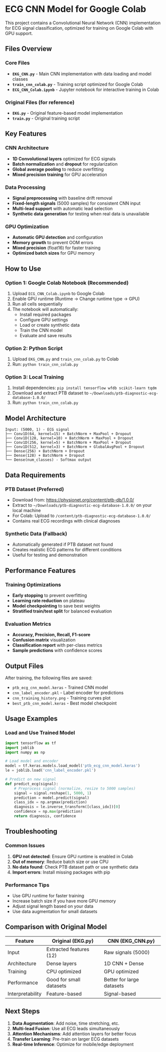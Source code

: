 # ECG CNN Model for Google Colab

This project contains a Convolutional Neural Network (CNN) implementation for ECG signal classification, optimized for training on Google Colab with GPU support.

## Files Overview

### Core Files
- **`EKG_CNN.py`** - Main CNN implementation with data loading and model classes
- **`train_cnn_colab.py`** - Training script optimized for Google Colab
- **`ECG_CNN_Colab.ipynb`** - Jupyter notebook for interactive training in Colab

### Original Files (for reference)
- **`EKG.py`** - Original feature-based model implementation
- **`train.py`** - Original training script

## Key Features

### CNN Architecture
- **1D Convolutional layers** optimized for ECG signals
- **Batch normalization** and **dropout** for regularization
- **Global average pooling** to reduce overfitting
- **Mixed precision training** for GPU acceleration

### Data Processing
- **Signal preprocessing** with baseline drift removal
- **Fixed-length signals** (5000 samples) for consistent CNN input
- **Multi-lead support** with automatic lead selection
- **Synthetic data generation** for testing when real data is unavailable

### GPU Optimization
- **Automatic GPU detection** and configuration
- **Memory growth** to prevent OOM errors
- **Mixed precision** (float16) for faster training
- **Optimized batch sizes** for GPU memory

## How to Use

### Option 1: Google Colab Notebook (Recommended)
1. Upload `ECG_CNN_Colab.ipynb` to Google Colab
2. Enable GPU runtime (Runtime → Change runtime type → GPU)
3. Run all cells sequentially
4. The notebook will automatically:
   - Install required packages
   - Configure GPU settings
   - Load or create synthetic data
   - Train the CNN model
   - Evaluate and save results

### Option 2: Python Script
1. Upload `EKG_CNN.py` and `train_cnn_colab.py` to Colab
2. Run: `python train_cnn_colab.py`

### Option 3: Local Training
1. Install dependencies: `pip install tensorflow wfdb scikit-learn tqdm`
2. Download and extract PTB dataset to `~/Downloads/ptb-diagnostic-ecg-database-1.0.0/`
3. Run: `python train_cnn_colab.py`

## Model Architecture

```
Input: (5000, 1) - ECG signal
├── Conv1D(64, kernel=15) + BatchNorm + MaxPool + Dropout
├── Conv1D(128, kernel=10) + BatchNorm + MaxPool + Dropout  
├── Conv1D(256, kernel=5) + BatchNorm + MaxPool + Dropout
├── Conv1D(512, kernel=3) + BatchNorm + GlobalAvgPool + Dropout
├── Dense(256) + BatchNorm + Dropout
├── Dense(128) + BatchNorm + Dropout
└── Dense(num_classes) - Softmax output
```

## Data Requirements

### PTB Dataset (Preferred)
- Download from: https://physionet.org/content/ptb-db/1.0.0/
- Extract to `~/Downloads/ptb-diagnostic-ecg-database-1.0.0/` on your local machine
- For Colab: Upload to `/content/ptb-diagnostic-ecg-database-1.0.0/`
- Contains real ECG recordings with clinical diagnoses

### Synthetic Data (Fallback)
- Automatically generated if PTB dataset not found
- Creates realistic ECG patterns for different conditions
- Useful for testing and demonstration

## Performance Features

### Training Optimizations
- **Early stopping** to prevent overfitting
- **Learning rate reduction** on plateau
- **Model checkpointing** to save best weights
- **Stratified train/test split** for balanced evaluation

### Evaluation Metrics
- **Accuracy, Precision, Recall, F1-score**
- **Confusion matrix** visualization
- **Classification report** with per-class metrics
- **Sample predictions** with confidence scores

## Output Files

After training, the following files are saved:
- `ptb_ecg_cnn_model.keras` - Trained CNN model
- `cnn_label_encoder.pkl` - Label encoder for predictions
- `cnn_training_history.png` - Training curves plot
- `best_ptb_cnn_model.keras` - Best model checkpoint

## Usage Examples

### Load and Use Trained Model
```python
import tensorflow as tf
import joblib
import numpy as np

# Load model and encoder
model = tf.keras.models.load_model('ptb_ecg_cnn_model.keras')
le = joblib.load('cnn_label_encoder.pkl')

# Predict on new signal
def predict_ecg(signal):
    # Preprocess signal (normalize, resize to 5000 samples)
    signal = signal.reshape(1, 5000, 1)
    prediction = model.predict(signal)
    class_idx = np.argmax(prediction)
    diagnosis = le.inverse_transform([class_idx])[0]
    confidence = np.max(prediction)
    return diagnosis, confidence
```

## Troubleshooting

### Common Issues
1. **GPU not detected**: Ensure GPU runtime is enabled in Colab
2. **Out of memory**: Reduce batch size or use CPU
3. **No data found**: Check PTB dataset path or use synthetic data
4. **Import errors**: Install missing packages with pip

### Performance Tips
- Use GPU runtime for faster training
- Increase batch size if you have more GPU memory
- Adjust signal length based on your data
- Use data augmentation for small datasets

## Comparison with Original Model

| Feature | Original (EKG.py) | CNN (EKG_CNN.py) |
|---------|------------------|------------------|
| Input | Extracted features (12) | Raw signals (5000) |
| Architecture | Dense layers | 1D CNN + Dense |
| Training | CPU optimized | GPU optimized |
| Performance | Good for small datasets | Better for large datasets |
| Interpretability | Feature-based | Signal-based |

## Next Steps

1. **Data Augmentation**: Add noise, time stretching, etc.
2. **Multi-lead Fusion**: Use all ECG leads simultaneously  
3. **Attention Mechanisms**: Add attention layers for better focus
4. **Transfer Learning**: Pre-train on larger ECG datasets
5. **Real-time Inference**: Optimize for mobile/edge deployment

